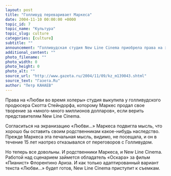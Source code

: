 ```yaml
---
layout: post
title: "Голливуд переваривает Маркеса"
date: 2004-11-10 00:00:00 +0000
topic_id: 7
topic_name: "Культура"
topic_slug: culture
categories: [culture]
subtitle: ""
announcement: "Голливудская студия New Line Cinema приобрела права на экранизацию романа Габриеля Гарсиа Маркеса «Любовь во время холеры». За эти права передрались самые богатые студии Голливуда – ведь экранизация Маркеса обещает фантастические дивиденды. Интерес к творчеству знаменитого колумбийца подогрел недавний выход его финального, судя по названию, романа «Прощайте, мои грустные бл#ди»."
additional_content: ""
photo_filename: ""
photo_width: 0
photo_height: 0
photo_alt: ""
source_url: "http://www.gazeta.ru/2004/11/09/kz_m139043.shtml"
source_text: "Газета.Ru"
author: "Петр КАНАЕВ"
---
```

Права на «Любви во время холеры» студия выкупила у голливудского продюсера Скотта Стейндорфа, которому Маркес продал свое творение за «много-много миллионов долларов», если верить представителям New Line Cinema.

Согласиться на экранизацию «Любви…» Маркеса подвигла мысль, что хорошо бы оставить своим родственникам какое-нибудь наследство. Прежде Маркеса эта печальная мысль, видимо, не посещала, и он в течение 15 лет наотрез отказывался от переговоров с Голливудом.

Но теперь все довольны. И родственники Маркеса, и New Line Cinema. Работой над сценарием займется обладатель «Оскара» за фильм «Пианист» Флорентино Ариза. И как только адаптированный вариант текста «Любви…» будет готов, New Line Cinema приступит к съемкам.
